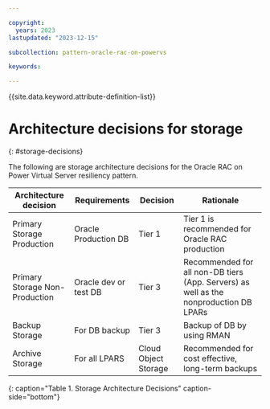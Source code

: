 ```yaml
---

copyright:
  years: 2023
lastupdated: "2023-12-15"

subcollection: pattern-oracle-rac-on-powervs

keywords:

---
```


{{site.data.keyword.attribute-definition-list}}

# Architecture decisions for storage
{: #storage-decisions}

The following are storage architecture decisions for the Oracle RAC on Power Virtual Server resiliency pattern.

| Architecture decision                    | Requirements    | Decision   | Rationale                                                         |
|--------------------------------|----------------------|----------------------|----------------------------------------------------------------------------------------|
| Primary Storage Production     | Oracle Production DB | Tier 1               | Tier 1 is recommended for Oracle RAC production                                        |
| Primary Storage Non-Production | Oracle dev or test DB   | Tier 3               | Recommended for all non-DB tiers (App. Servers) as well as the nonproduction DB LPARs |
| Backup Storage                 | For DB backup        | Tier 3               | Backup of DB by using RMAN                                                                |
| Archive Storage                | For all LPARS        | Cloud Object Storage | Recommended for cost effective, long-term backups                               |
{: caption="Table 1. Storage Architecture Decisions" caption-side="bottom"}

